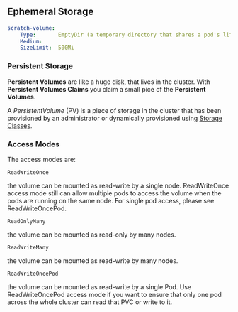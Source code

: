 ## Ephemeral Storage

```yaml
scratch-volume:
    Type:       EmptyDir (a temporary directory that shares a pod's lifetime)
    Medium:
    SizeLimit:  500Mi
```

### Persistent Storage

**Persistent Volumes** are like a huge disk, that lives in the cluster.
With **Persistent Volumes Claims** you claim a small pice of the **Persistent Volumes**.

A _PersistentVolume_ (PV) is a piece of storage in the cluster that has been provisioned by an administrator or dynamically provisioned using [Storage Classes](https://kubernetes.io/docs/concepts/storage/storage-classes/).

### Access Modes

The access modes are:

`ReadWriteOnce`

the volume can be mounted as read-write by a single node. ReadWriteOnce access mode still can allow multiple pods to access the volume when the pods are running on the same node. For single pod access, please see ReadWriteOncePod.

`ReadOnlyMany`

the volume can be mounted as read-only by many nodes.

`ReadWriteMany`

the volume can be mounted as read-write by many nodes.

`ReadWriteOncePod`

the volume can be mounted as read-write by a single Pod. Use ReadWriteOncePod access mode if you want to ensure that only one pod across the whole cluster can read that PVC or write to it.